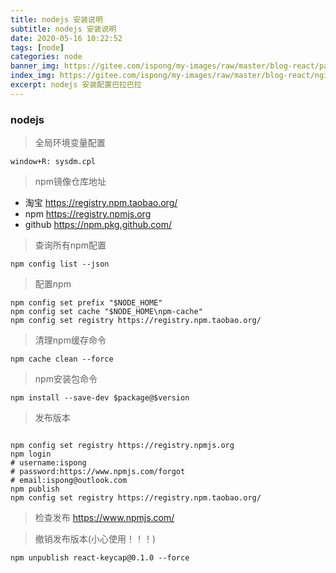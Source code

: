 ```yaml
---
title: nodejs 安装说明
subtitle: nodejs 安装说明
date: 2020-05-16 10:22:52
tags: [node]
categories: node
banner_img: https://gitee.com/ispong/my-images/raw/master/blog-react/page.png
index_img: https://gitee.com/ispong/my-images/raw/master/blog-react/nginx/nginx.png
excerpt: nodejs 安装配置巴拉巴拉
---
```


### nodejs

> 全局环境变量配置
```shell script
window+R: sysdm.cpl
```

> npm镜像仓库地址
- 淘宝 https://registry.npm.taobao.org/ 
- npm https://registry.npmjs.org
- github https://npm.pkg.github.com/

> 查询所有npm配置
```shell script
npm config list --json
```

> 配置npm
```shell script
npm config set prefix "$NODE_HOME"
npm config set cache "$NODE_HOME\npm-cache"
npm config set registry https://registry.npm.taobao.org/
```

> 清理npm缓存命令
```shell script
npm cache clean --force
```

> npm安装包命令
```shell script
npm install --save-dev $package@$version
```

> 发布版本
```shell script

npm config set registry https://registry.npmjs.org
npm login
# username:ispong
# password:https://www.npmjs.com/forgot
# email:ispong@outlook.com
npm publish
npm config set registry https://registry.npm.taobao.org/
```

> 检查发布 https://www.npmjs.com/

> 撤销发布版本(小心使用！！！)
```shell script 
npm unpublish react-keycap@0.1.0 --force
```
